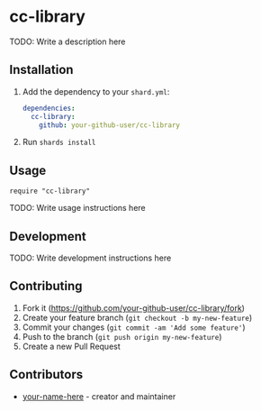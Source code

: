 # cc-library

TODO: Write a description here

## Installation

1. Add the dependency to your `shard.yml`:

   ```yaml
   dependencies:
     cc-library:
       github: your-github-user/cc-library
   ```

2. Run `shards install`

## Usage

```crystal
require "cc-library"
```

TODO: Write usage instructions here

## Development

TODO: Write development instructions here

## Contributing

1. Fork it (<https://github.com/your-github-user/cc-library/fork>)
2. Create your feature branch (`git checkout -b my-new-feature`)
3. Commit your changes (`git commit -am 'Add some feature'`)
4. Push to the branch (`git push origin my-new-feature`)
5. Create a new Pull Request

## Contributors

- [your-name-here](https://github.com/your-github-user) - creator and maintainer

